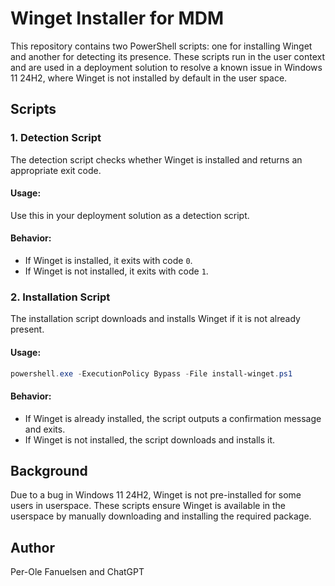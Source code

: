 # Winget Installer for MDM

This repository contains two PowerShell scripts: one for installing Winget and another for detecting its presence. These scripts run in the user context and are used in a deployment solution to resolve a known issue in Windows 11 24H2, where Winget is not installed by default in the user space.

## Scripts

### 1. Detection Script
The detection script checks whether Winget is installed and returns an appropriate exit code.

#### Usage:
Use this in your deployment solution as a detection script.

#### Behavior:
- If Winget is installed, it exits with code `0`.
- If Winget is not installed, it exits with code `1`.

### 2. Installation Script
The installation script downloads and installs Winget if it is not already present.

#### Usage:
```powershell
powershell.exe -ExecutionPolicy Bypass -File install-winget.ps1
```

#### Behavior:
- If Winget is already installed, the script outputs a confirmation message and exits.
- If Winget is not installed, the script downloads and installs it.

## Background
Due to a bug in Windows 11 24H2, Winget is not pre-installed for some users in userspace. These scripts ensure Winget is available in the userspace by manually downloading and installing the required package.

## Author
Per-Ole Fanuelsen and ChatGPT
